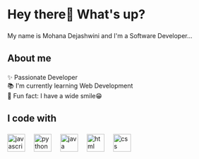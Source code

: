 <h1 align="left">Hey there👋 What's up?</h1>

###

<p align="left">My name is Mohana Dejashwini and I'm a Software Developer... </p>

###

<h2 align="left">About me</h2>

###

<p align="left">✨ Passionate Developer <br>📚 I'm currently learning Web Development<br>🎲 Fun fact: I have a wide smile😁 </p>

###

<h2 align="left">I code with</h2>

###

<div align="left">
  <img src="https://cdn.jsdelivr.net/gh/devicons/devicon/icons/javascript/javascript-original.svg" height="40" alt="javascript logo"  />
  <img width="12" />
  <img src="https://upload.wikimedia.org/wikipedia/commons/thumb/c/c3/Python-logo-notext.svg/1200px-Python-logo-notext.svg.png" height="40" alt="python logo"  />
  <img width="12" />
  <img src="https://upload.wikimedia.org/wikipedia/en/thumb/3/30/Java_programming_language_logo.svg/800px-Java_programming_language_logo.svg.png" height="40" alt="java logo"  />
  <img width="12" />
  <img src="https://e7.pngegg.com/pngimages/410/100/png-clipart-web-development-html-responsive-web-design-logo-javascript-html-angle-web-design-thumbnail.png" height="40" alt="html logo"  />
  <img width="12" />
  <img src="https://upload.wikimedia.org/wikipedia/commons/d/d5/CSS3_logo_and_wordmark.svg" height="40" alt="css logo"  />
  <img width="12" />
</div>

###
